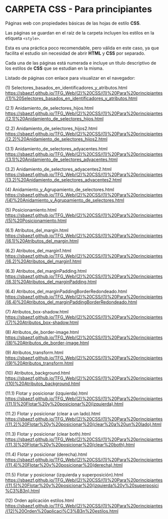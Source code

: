 ﻿# CARPETA CSS - Para principiantes
Páginas web con propiedades básicas de las hojas de estilo **CSS**.

Las páginas se guardan en el raíz de la carpeta incluyen los estilos en la etiqueta `<style>`.

Esta es una práctica poco recomendable, pero válida en este caso, ya que facilita el estudio sin necesidad de abrir **HTML** y **CSS** por separado.

Cada una de las páginas está numerada e incluye un título descriptivo de los estilos de **CSS** que se estudian en la misma.

Listado de páginas con enlace para visualizar en el navegador:

(1) Selectores_basados_en_identificadores_y_atributos.html
https://sbaezf.github.io/TFG_Web/(2)%20CSS/(1)%20Para%20principiantes/(1)%20Selectores_basados_en_identificadores_y_atributos.html


(2.1) Anidamiento_de_selectores_hijos.html	
https://sbaezf.github.io/TFG_Web/(2)%20CSS/(1)%20Para%20principiantes/(2.1)%20Anidamiento_de_selectores_hijos.html


(2.2) Anidamiento_de_selectores_hijos2.html					
https://sbaezf.github.io/TFG_Web/(2)%20CSS/(1)%20Para%20principiantes/(2.2)%20Anidamiento_de_selectores_hijos2.html


(3.1) Anidamiento_de_selectores_adyacentes.html		
https://sbaezf.github.io/TFG_Web/(2)%20CSS/(1)%20Para%20principiantes/(3.1)%20Anidamiento_de_selectores_adyacentes.html


(3.2) Anidamiento_de_selectores_adyacentes2.html		
https://sbaezf.github.io/TFG_Web/(2)%20CSS/(1)%20Para%20principiantes/(3.2)%20Anidamiento_de_selectores_adyacentes2.html


(4) Anidamiento_y_Agrupamiento_de_selectores.html
https://sbaezf.github.io/TFG_Web/(2)%20CSS/(1)%20Para%20principiantes/(4)%20Anidamiento_y_Agrupamiento_de_selectores.html


(5) Posicionamiento.html			
https://sbaezf.github.io/TFG_Web/(2)%20CSS/(1)%20Para%20principiantes/(5)%20Posicionamiento.html


(6.1) Atributos_del_margin.html		
https://sbaezf.github.io/TFG_Web/(2)%20CSS/(1)%20Para%20principiantes/(6.1)%20Atributos_del_margin.html


(6.2) Atributos_del_margin1.html
https://sbaezf.github.io/TFG_Web/(2)%20CSS/(1)%20Para%20principiantes/(6.2)%20Atributos_del_margin1.html


(6.3) Atributos_del_marginPadding.html			
https://sbaezf.github.io/TFG_Web/(2)%20CSS/(1)%20Para%20principiantes/(6.3)%20Atributos_del_marginPadding.html


(6.4) Atributos_del_marginPaddingBorderRedondeado.html	
https://sbaezf.github.io/TFG_Web/(2)%20CSS/(1)%20Para%20principiantes/(6.4)%20Atributos_del_marginPaddingBorderRedondeado.html


(7) Atributos_box-shadow.html
https://sbaezf.github.io/TFG_Web/(2)%20CSS/(1)%20Para%20principiantes/(7)%20Atributos_box-shadow.html


(8) Atributos_de_border-image.html		
https://sbaezf.github.io/TFG_Web/(2)%20CSS/(1)%20Para%20principiantes/(8)%20Atributos_de_border-image.html


(9) Atributos_transform.html	
https://sbaezf.github.io/TFG_Web/(2)%20CSS/(1)%20Para%20principiantes/(9)%20Atributos_transform.html


(10) Atributos_background.html				
https://sbaezf.github.io/TFG_Web/(2)%20CSS/(1)%20Para%20principiantes/(10)%20Atributos_background.html


(11.1) Flotar y posicionar (izquierda).html					
https://sbaezf.github.io/TFG_Web/(2)%20CSS/(1)%20Para%20principiantes/(11.1)%20Flotar%20y%20posicionar%20(izquierda).html


(11.2) Flotar y posicionar (clear a un lado).html			
https://sbaezf.github.io/TFG_Web/(2)%20CSS/(1)%20Para%20principiantes/(11.2)%20Flotar%20y%20posicionar%20(clear%20a%20un%20lado).html


(11.3) Flotar y posicionar (clear both).html	
https://sbaezf.github.io/TFG_Web/(2)%20CSS/(1)%20Para%20principiantes/(11.3)%20Flotar%20y%20posicionar%20(clear%20both).html


(11.4) Flotar y posicionar (derecha).html					
https://sbaezf.github.io/TFG_Web/(2)%20CSS/(1)%20Para%20principiantes/(11.4)%20Flotar%20y%20posicionar%20(derecha).html


(11.5) Flotar y posicionar (izquierda y superposición).html
https://sbaezf.github.io/TFG_Web/(2)%20CSS/(1)%20Para%20principiantes/(11.5)%20Flotar%20y%20posicionar%20(izquierda%20y%20superposici%C3%B3n).html


(12) Orden aplicación estilos.html	
https://sbaezf.github.io/TFG_Web/(2)%20CSS/(1)%20Para%20principiantes/(12)%20Orden%20aplicaci%C3%B3n%20estilos.html

